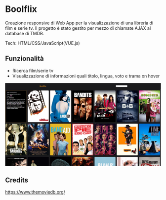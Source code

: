# Boolflix

Creazione responsive di Web App per la visualizzazione di una libreria di film e serie tv. 
Il progetto è stato gestito per mezzo di chiamate AJAX al database di TMDB.

Tech: HTML/CSS/JavaScript(VUE.js) 

## Funzionalità

+ Ricerca film/serie tv
+ Visualizzazione di informazioni quali titolo, lingua, voto e trama on hover



![](boolflix.jpg)


## Credits

https://www.themoviedb.org/
